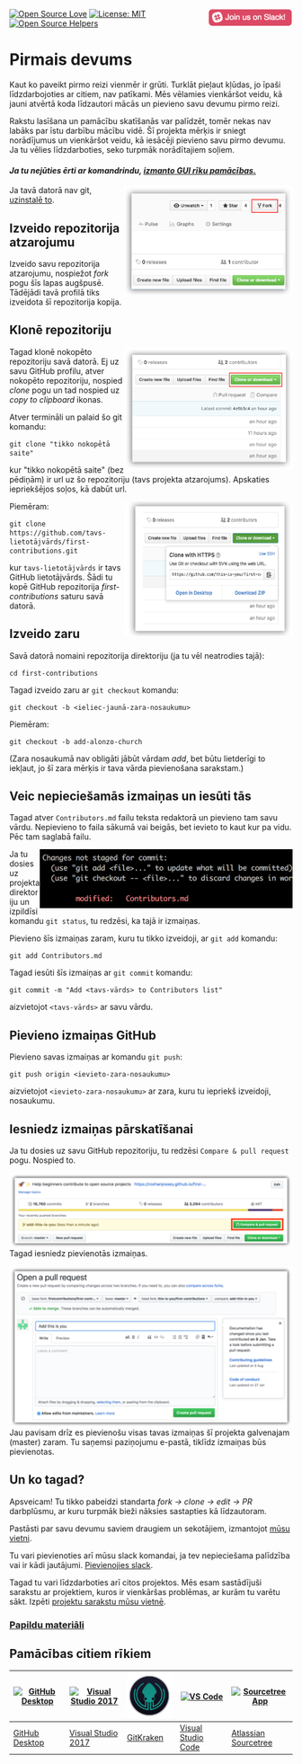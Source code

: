 [![Open Source Love](https://badges.frapsoft.com/os/v1/open-source.svg?v=103)](https://github.com/ellerbrock/open-source-badges/)
[<img align="right" width="150" src="assets/join-slack-team.png">](https://join.slack.com/t/firstcontributors/shared_invite/enQtNjkxNzQwNzA2MTMwLTVhMWJjNjg2ODRlNWZhNjIzYjgwNDIyZWYwZjhjYTQ4OTBjMWM0MmFhZDUxNzBiYzczMGNiYzcxNjkzZDZlMDM)
[![License: MIT](https://img.shields.io/badge/License-MIT-green.svg)](https://opensource.org/licenses/MIT)
[![Open Source Helpers](https://www.codetriage.com/roshanjossey/first-contributions/badges/users.svg)](https://www.codetriage.com/roshanjossey/first-contributions)


# Pirmais devums

Kaut ko paveikt pirmo reizi vienmēr ir grūti. Turklāt pieļaut kļūdas, jo īpaši līdzdarbojoties ar citiem, nav patīkami. Mēs vēlamies vienkāršot veidu, kā jauni atvērtā koda līdzautori mācās un pievieno savu devumu pirmo reizi.

Rakstu lasīšana un pamācību skatīšanās var palīdzēt, tomēr nekas nav labāks par īstu darbību mācību vidē. Šī projekta mērķis ir sniegt norādījumus un vienkāršot veidu, kā iesācēji pievieno savu pirmo devumu. Ja tu vēlies līdzdarboties, seko turpmāk norādītajiem soļiem.

#### *Ja tu nejūties ērti ar komandrindu, [izmanto GUI rīku pamācības.]( #tutorials-using-other-tools )*


<img align="right" width="300" src="assets/fork.png" alt="fork this repository" />

Ja tavā datorā nav git, [uzinstalē to]( https://help.github.com/articles/set-up-git/).

## Izveido repozitorija atzarojumu

Izveido savu repozitorija atzarojumu, nospiežot *fork* pogu šīs lapas augšpusē.
Tādējādi tavā profilā tiks izveidota šī repozitorija kopija.

## Klonē repozitoriju

<img align="right" width="300" src="assets/clone.png" alt="clone this repository" />

Tagad klonē nokopēto repozitoriju savā datorā. Ej uz savu GitHub profilu, atver nokopēto repozitoriju, nospied *clone* pogu un tad nospied uz *copy to clipboard* ikonas.

Atver termināli un palaid šo git komandu:

```
git clone "tikko nokopētā saite"
```
kur "tikko nokopētā saite" (bez pēdiņām) ir url uz šo repozitoriju (tavs projekta atzarojums). Apskaties iepriekšējos soļos, kā dabūt url.

<img align="right" width="300" src="assets/copy-to-clipboard.png" alt="copy URL to clipboard" />

Piemēram:
```
git clone https://github.com/tavs-lietotājvārds/first-contributions.git
```
kur `tavs-lietotājvārds` ir tavs GitHub lietotājvārds. Šādi tu kopē GitHub repozitorija *first-contributions* saturu savā datorā.

## Izveido zaru

Savā datorā nomaini repozitorija direktoriju (ja tu vēl neatrodies tajā):

```
cd first-contributions
```
Tagad izveido zaru ar `git checkout` komandu:
```
git checkout -b <ieliec-jaunā-zara-nosaukumu>
```

Piemēram:
```
git checkout -b add-alonzo-church
```
(Zara nosaukumā nav obligāti jābūt vārdam *add*, bet būtu lietderīgi to iekļaut, jo šī zara mērķis ir tava vārda pievienošana sarakstam.)

## Veic nepieciešamās izmaiņas un iesūti tās

Tagad atver `Contributors.md` failu teksta redaktorā un pievieno tam savu vārdu. Nepievieno to faila sākumā vai beigās, bet ievieto to kaut kur pa vidu. Pēc tam saglabā failu.

<img align="right" width="450" src="assets/git-status.png" alt="git status" />


Ja tu dosies uz projekta direktoriju un izpildīsi komandu `git status`, tu redzēsi, ka tajā ir izmaiņas.


Pievieno šīs izmaiņas zaram, kuru tu tikko izveidoji, ar `git add` komandu:

```
git add Contributors.md
```

Tagad iesūti šīs izmaiņas ar `git commit` komandu:
```
git commit -m "Add <tavs-vārds> to Contributors list"
```
aizvietojot `<tavs-vārds>` ar savu vārdu.

## Pievieno izmaiņas GitHub

Pievieno savas izmaiņas ar komandu `git push`:
```
git push origin <ievieto-zara-nosaukumu>
```
aizvietojot `<ievieto-zara-nosaukumu>` ar zara, kuru tu iepriekš izveidoji, nosaukumu.

## Iesniedz izmaiņas pārskatīšanai

Ja tu dosies uz savu GitHub repozitoriju, tu redzēsi `Compare & pull request` pogu. Nospied to.

<img style="float: right;" src="assets/compare-and-pull.png" alt="create a pull request" />

Tagad iesniedz pievienotās izmaiņas.

<img style="float: right;" src="assets/submit-pull-request.png" alt="submit pull request" />

Jau pavisam drīz es pievienošu visas tavas izmaiņas šī projekta galvenajam (master) zaram. Tu saņemsi paziņojumu e-pastā, tiklīdz izmaiņas būs pievienotas.

## Un ko tagad?

Apsveicam! Tu tikko pabeidzi standarta  _fork -> clone -> edit -> PR_  darbplūsmu, ar kuru turpmāk bieži nāksies sastapties kā līdzautoram.

Pastāsti par savu devumu saviem draugiem un sekotājiem, izmantojot [mūsu vietni](https://firstcontributions.github.io/#social-share).

Tu vari pievienoties arī mūsu slack komandai, ja tev nepieciešama palīdzība vai ir kādi jautājumi. [Pievienojies slack](https://join.slack.com/t/firstcontributors/shared_invite/enQtNjkxNzQwNzA2MTMwLTVhMWJjNjg2ODRlNWZhNjIzYjgwNDIyZWYwZjhjYTQ4OTBjMWM0MmFhZDUxNzBiYzczMGNiYzcxNjkzZDZlMDM).

Tagad tu vari līdzdarboties arī citos projektos. Mēs esam sastādījuši sarakstu ar projektiem, kuros ir vienkāršas problēmas, ar kurām tu varētu sākt. Izpēti [projektu sarakstu mūsu vietnē](https://firstcontributions.github.io/#project-list).

### [Papildu materiāli](additional-material/git_workflow_scenarios/additional-material.md)


## Pamācības citiem rīkiem

|<a href="github-desktop-tutorial.md"><img alt="GitHub Desktop" src="https://desktop.github.com/images/desktop-icon.svg" width="100"></a>|<a href="github-windows-vs2017-tutorial.md"><img alt="Visual Studio 2017" src="https://upload.wikimedia.org/wikipedia/commons/c/cd/Visual_Studio_2017_Logo.svg" width="100"></a>|<a href="gitkraken-tutorial.md"><img alt="GitKraken" src="/assets/gk-icon.png" width="100"></a>|<a href="github-windows-vs-code-tutorial.md"><img alt="VS Code" src="https://upload.wikimedia.org/wikipedia/commons/2/2d/Visual_Studio_Code_1.18_icon.svg" width=100></a>|<a href="sourcetree-macos-tutorial.md"><img alt="Sourcetree App" src="https://wac-cdn.atlassian.com/dam/jcr:81b15cde-be2e-4f4a-8af7-9436f4a1b431/Sourcetree-icon-blue.svg" width=100></a>|
|---|---|---|---|---|
|[GitHub Desktop](github-desktop-tutorial.md)|[Visual Studio 2017](github-windows-vs2017-tutorial.md)|[GitKraken](gitkraken-tutorial.md)|[Visual Studio Code](github-windows-vs-code-tutorial.md)|[Atlassian Sourcetree](sourcetree-macos-tutorial.md)|
